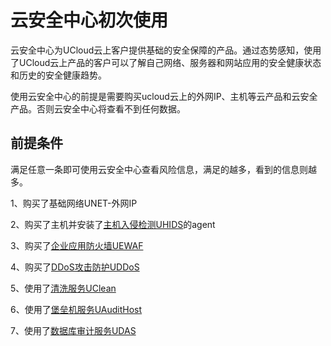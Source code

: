 

# 云安全中心初次使用

云安全中心为UCloud云上客户提供基础的安全保障的产品。通过态势感知，使用了UCloud云上产品的客户可以了解自己网络、服务器和网站应用的安全健康状态和历史的安全健康趋势。

使用云安全中心的前提是需要购买ucloud云上的外网IP、主机等云产品和云安全产品。否则云安全中心将查看不到任何数据。

## 前提条件

满足任意一条即可使用云安全中心查看风险信息，满足的越多，看到的信息则越多。

1、购买了基础网络UNET-外网IP

2、购买了主机并安装了[主机入侵检测UHIDS](uhids/README)的agent

3、购买了[企业应用防火墙UEWAF](uewaf/README)

4、购买了[DDoS攻击防护UDDoS](uantiddos/README)

5、使用了[清洗服务UClean](uantiddos/uclean/overview)

6、使用了[堡垒机服务UAuditHost](uhas/README)

7、使用了[数据库审计服务UDAS](udas/README)
